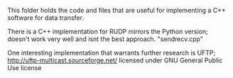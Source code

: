 This folder holds the code and files that are useful for implementing a C++ software for data transfer. 

There is a C++ implementation for RUDP mirrors the Python version; doesn't work very well and isnt the best approach. 
"sendrecv.cpp"

One interesting implementation that warrants further research is UFTP; http://uftp-multicast.sourceforge.net/ 
licensed under GNU General Public Use license

